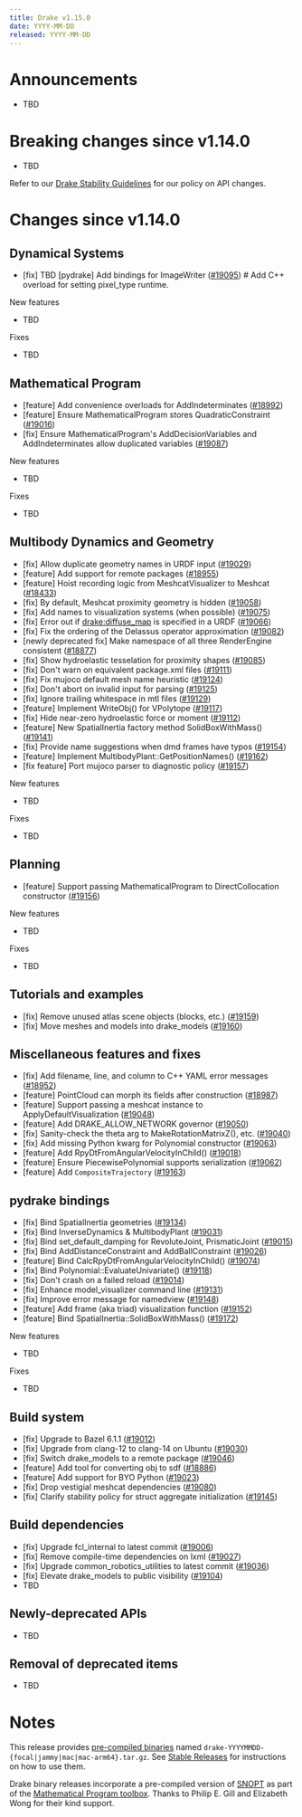 ```yaml
---
title: Drake v1.15.0
date: YYYY-MM-DD
released: YYYY-MM-DD
---
```


# Announcements

* TBD

# Breaking changes since v1.14.0

* TBD

Refer to our [Drake Stability Guidelines](/stable.html) for our policy
on API changes.

# Changes since v1.14.0

## Dynamical Systems

<!-- <relnotes for systems go here> -->

* [fix] TBD [pydrake] Add bindings for ImageWriter ([#19095][_#19095])  # Add C++ overload for setting pixel_type runtime.

New features

* TBD

Fixes

* TBD

## Mathematical Program

<!-- <relnotes for solvers go here> -->

* [feature] Add convenience overloads for AddIndeterminates ([#18992][_#18992])
* [feature] Ensure MathematicalProgram stores QuadraticConstraint ([#19016][_#19016])
* [fix] Ensure MathematicalProgram's AddDecisionVariables and AddIndeterminates allow duplicated variables ([#19087][_#19087])

New features

* TBD

Fixes

* TBD

## Multibody Dynamics and Geometry

<!-- <relnotes for geometry,multibody go here> -->

* [fix] Allow duplicate geometry names in URDF input ([#19029][_#19029])
* [feature] Add support for remote packages ([#18955][_#18955])
* [feature] Hoist recording logic from MeshcatVisualizer to Meshcat ([#18433][_#18433])
* [fix] By default, Meshcat proximity geometry is hidden ([#19058][_#19058])
* [fix] Add names to visualization systems (when possible) ([#19075][_#19075])
* [fix] Error out if <drake:diffuse_map> is specified in a URDF ([#19066][_#19066])
* [fix] Fix the ordering of the Delassus operator approximation ([#19082][_#19082])
* [newly deprecated fix] Make namespace of all three RenderEngine consistent ([#18877][_#18877])
* [fix] Show hydroelastic tesselation for proximity shapes ([#19085][_#19085])
* [fix] Don't warn on equivalent package.xml files ([#19111][_#19111])
* [fix] Fix mujoco default mesh name heuristic ([#19124][_#19124])
* [fix] Don't abort on invalid input for parsing ([#19125][_#19125])
* [fix] Ignore trailing whitespace in mtl files ([#19129][_#19129])
* [feature] Implement WriteObj() for VPolytope ([#19117][_#19117])
* [fix] Hide near-zero hydroelastic force or moment ([#19112][_#19112])
* [feature] New SpatialInertia factory method SolidBoxWithMass() ([#19141][_#19141])
* [fix] Provide name suggestions when dmd frames have typos ([#19154][_#19154])
* [feature] Implement MultibodyPlant::GetPositionNames() ([#19162][_#19162])
* [fix feature] Port mujoco parser to diagnostic policy ([#19157][_#19157])

New features

* TBD

Fixes

* TBD

## Planning

<!-- <relnotes for planning go here> -->

<!--
* [fix] TBD hotfix for direct_collocation_constraint_test memcheck failure ([#19056][_#19056])
-->
* [feature] Support passing MathematicalProgram to DirectCollocation constructor ([#19156][_#19156])

New features

* TBD

Fixes

* TBD

## Tutorials and examples

<!-- <relnotes for examples,tutorials go here> -->

* [fix] Remove unused atlas scene objects (blocks, etc.) ([#19159][_#19159])
* [fix] Move meshes and models into drake_models ([#19160][_#19160])

## Miscellaneous features and fixes

<!-- <relnotes for common,math,lcm,lcmtypes,manipulation,perception,visualization go here> -->

* [fix] Add filename, line, and column to C++ YAML error messages ([#18952][_#18952])
* [feature] PointCloud can morph its fields after construction ([#18987][_#18987])
* [feature] Support passing a meshcat instance to ApplyDefaultVisualization ([#19048][_#19048])
* [feature] Add DRAKE_ALLOW_NETWORK governor ([#19050][_#19050])
* [fix] Sanity-check the theta arg to MakeRotationMatrixZ(), etc. ([#19040][_#19040])
* [fix] Add missing Python kwarg for Polynomial constructor ([#19063][_#19063])
* [feature] Add RpyDtFromAngularVelocityInChild() ([#19018][_#19018])
* [feature] Ensure PiecewisePolynomial supports serialization ([#19062][_#19062])
* [feature] Add `CompositeTrajectory` ([#19163][_#19163])

## pydrake bindings

<!-- <relnotes for bindings go here> -->

* [fix] Bind SpatialInertia geometries ([#19134][_#19134])
* [fix] Bind InverseDynamics & MultibodyPlant ([#19031][_#19031])
* [fix] Bind set_default_damping for RevoluteJoint, PrismaticJoint ([#19015][_#19015])
* [fix] Bind AddDistanceConstraint and AddBallConstraint ([#19026][_#19026])
* [feature] Bind CalcRpyDtFromAngularVelocityInChild() ([#19074][_#19074])
* [fix] Bind Polynomial<T>::EvaluateUnivariate() ([#19118][_#19118])
* [fix] Don't crash on a failed reload ([#19014][_#19014])
* [fix] Enhance model_visualizer command line ([#19131][_#19131])
* [fix] Improve error message for namedview ([#19148][_#19148])
* [feature] Add frame (aka triad) visualization function ([#19152][_#19152])
* [feature] Bind SpatialInertia::SolidBoxWithMass() ([#19172][_#19172])

New features

* TBD

Fixes

* TBD

## Build system

<!-- <relnotes for cmake,doc,setup,third_party,tools go here> -->

* [fix] Upgrade to Bazel 6.1.1 ([#19012][_#19012])
* [fix] Upgrade from clang-12 to clang-14 on Ubuntu ([#19030][_#19030])
* [fix] Switch drake_models to a remote package ([#19046][_#19046])
* [feature] Add tool for converting obj to sdf ([#18886][_#18886])
* [feature] Add support for BYO Python ([#19023][_#19023])
* [fix] Drop vestigial meshcat dependencies ([#19080][_#19080])
* [fix] Clarify stability policy for struct aggregate initialization ([#19145][_#19145])

## Build dependencies

<!-- <relnotes for workspace go here> -->

* [fix] Upgrade fcl_internal to latest commit ([#19006][_#19006])
* [fix] Remove compile-time dependencies on lxml ([#19027][_#19027])
* [fix] Upgrade common_robotics_utilities to latest commit ([#19036][_#19036])
* [fix] Elevate drake_models to public visibility ([#19104][_#19104])
* TBD

## Newly-deprecated APIs

* TBD

## Removal of deprecated items

* TBD

# Notes


This release provides [pre-compiled binaries](https://github.com/RobotLocomotion/drake/releases/tag/v1.15.0) named
``drake-YYYYMMDD-{focal|jammy|mac|mac-arm64}.tar.gz``. See [Stable Releases](/from_binary.html#stable-releases) for instructions on how to use them.

Drake binary releases incorporate a pre-compiled version of [SNOPT](https://ccom.ucsd.edu/~optimizers/solvers/snopt/) as part of the
[Mathematical Program toolbox](https://drake.mit.edu/doxygen_cxx/group__solvers.html). Thanks to
Philip E. Gill and Elizabeth Wong for their kind support.

<!-- <begin issue links> -->
[_#18433]: https://github.com/RobotLocomotion/drake/pull/18433
[_#18877]: https://github.com/RobotLocomotion/drake/pull/18877
[_#18886]: https://github.com/RobotLocomotion/drake/pull/18886
[_#18952]: https://github.com/RobotLocomotion/drake/pull/18952
[_#18955]: https://github.com/RobotLocomotion/drake/pull/18955
[_#18987]: https://github.com/RobotLocomotion/drake/pull/18987
[_#18992]: https://github.com/RobotLocomotion/drake/pull/18992
[_#19006]: https://github.com/RobotLocomotion/drake/pull/19006
[_#19012]: https://github.com/RobotLocomotion/drake/pull/19012
[_#19014]: https://github.com/RobotLocomotion/drake/pull/19014
[_#19015]: https://github.com/RobotLocomotion/drake/pull/19015
[_#19016]: https://github.com/RobotLocomotion/drake/pull/19016
[_#19018]: https://github.com/RobotLocomotion/drake/pull/19018
[_#19023]: https://github.com/RobotLocomotion/drake/pull/19023
[_#19026]: https://github.com/RobotLocomotion/drake/pull/19026
[_#19027]: https://github.com/RobotLocomotion/drake/pull/19027
[_#19029]: https://github.com/RobotLocomotion/drake/pull/19029
[_#19030]: https://github.com/RobotLocomotion/drake/pull/19030
[_#19031]: https://github.com/RobotLocomotion/drake/pull/19031
[_#19036]: https://github.com/RobotLocomotion/drake/pull/19036
[_#19040]: https://github.com/RobotLocomotion/drake/pull/19040
[_#19046]: https://github.com/RobotLocomotion/drake/pull/19046
[_#19048]: https://github.com/RobotLocomotion/drake/pull/19048
[_#19050]: https://github.com/RobotLocomotion/drake/pull/19050
<!-- [_#19056]: https://github.com/RobotLocomotion/drake/pull/19056 -->
[_#19058]: https://github.com/RobotLocomotion/drake/pull/19058
[_#19062]: https://github.com/RobotLocomotion/drake/pull/19062
[_#19063]: https://github.com/RobotLocomotion/drake/pull/19063
[_#19066]: https://github.com/RobotLocomotion/drake/pull/19066
[_#19074]: https://github.com/RobotLocomotion/drake/pull/19074
[_#19075]: https://github.com/RobotLocomotion/drake/pull/19075
[_#19080]: https://github.com/RobotLocomotion/drake/pull/19080
[_#19082]: https://github.com/RobotLocomotion/drake/pull/19082
[_#19085]: https://github.com/RobotLocomotion/drake/pull/19085
[_#19087]: https://github.com/RobotLocomotion/drake/pull/19087
[_#19095]: https://github.com/RobotLocomotion/drake/pull/19095
[_#19104]: https://github.com/RobotLocomotion/drake/pull/19104
[_#19111]: https://github.com/RobotLocomotion/drake/pull/19111
[_#19112]: https://github.com/RobotLocomotion/drake/pull/19112
[_#19117]: https://github.com/RobotLocomotion/drake/pull/19117
[_#19118]: https://github.com/RobotLocomotion/drake/pull/19118
[_#19124]: https://github.com/RobotLocomotion/drake/pull/19124
[_#19125]: https://github.com/RobotLocomotion/drake/pull/19125
[_#19129]: https://github.com/RobotLocomotion/drake/pull/19129
[_#19131]: https://github.com/RobotLocomotion/drake/pull/19131
[_#19134]: https://github.com/RobotLocomotion/drake/pull/19134
[_#19141]: https://github.com/RobotLocomotion/drake/pull/19141
[_#19145]: https://github.com/RobotLocomotion/drake/pull/19145
[_#19148]: https://github.com/RobotLocomotion/drake/pull/19148
[_#19152]: https://github.com/RobotLocomotion/drake/pull/19152
[_#19154]: https://github.com/RobotLocomotion/drake/pull/19154
[_#19156]: https://github.com/RobotLocomotion/drake/pull/19156
[_#19157]: https://github.com/RobotLocomotion/drake/pull/19157
[_#19159]: https://github.com/RobotLocomotion/drake/pull/19159
[_#19160]: https://github.com/RobotLocomotion/drake/pull/19160
[_#19162]: https://github.com/RobotLocomotion/drake/pull/19162
[_#19163]: https://github.com/RobotLocomotion/drake/pull/19163
[_#19172]: https://github.com/RobotLocomotion/drake/pull/19172
<!-- <end issue links> -->

<!--
  Current oldest_commit 6411b8f86ef81daf74ac9dfab2fefc4bdc42f054 (exclusive).
  Current newest_commit 0b6a9c384d8cd7200a2015c7c36b52fca21d8635 (inclusive).
-->
